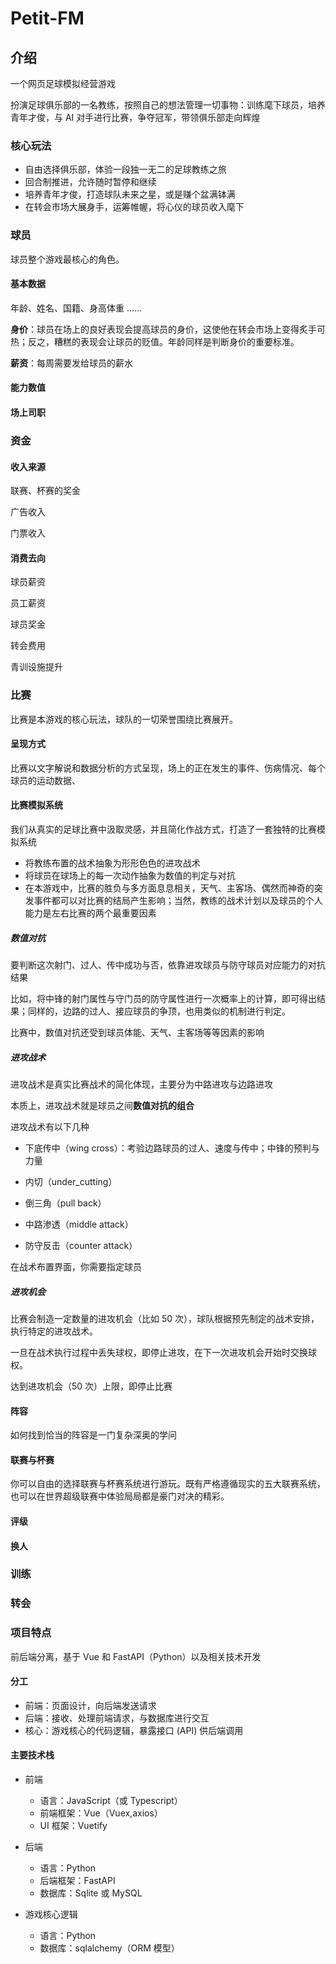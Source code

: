 # Petit-FM

## 介绍

一个网页足球模拟经营游戏

扮演足球俱乐部的一名教练，按照自己的想法管理一切事物：训练麾下球员，培养青年才俊，与 AI 对手进行比赛，争夺冠军，带领俱乐部走向辉煌

### 核心玩法

- 自由选择俱乐部，体验一段独一无二的足球教练之旅
- 回合制推进，允许随时暂停和继续
- 培养青年才俊，打造球队未来之星，或是赚个盆满钵满
- 在转会市场大展身手，运筹帷幄，将心仪的球员收入麾下

### 球员

球员整个游戏最核心的角色。

#### 基本数据

年龄、姓名、国籍、身高体重 ......

**身价**：球员在场上的良好表现会提高球员的身价，这使他在转会市场上变得炙手可热；反之，糟糕的表现会让球员的贬值。年龄同样是判断身价的重要标准。

**薪资**：每周需要发给球员的薪水

#### 能力数值

#### 场上司职

### 资金

#### 收入来源

联赛、杯赛的奖金

广告收入

门票收入

#### 消费去向

球员薪资

员工薪资

球员奖金

转会费用

青训设施提升

### 比赛

比赛是本游戏的核心玩法，球队的一切荣誉围绕比赛展开。

#### 呈现方式

比赛以文字解说和数据分析的方式呈现，场上的正在发生的事件、伤病情况、每个球员的运动数据、

#### 比赛模拟系统

我们从真实的足球比赛中汲取灵感，并且简化作战方式，打造了一套独特的比赛模拟系统

- 将教练布置的战术抽象为形形色色的进攻战术
- 将球员在球场上的每一次动作抽象为数值的判定与对抗
- 在本游戏中，比赛的胜负与多方面息息相关，天气、主客场、偶然而神奇的突发事件都可以对比赛的结局产生影响；当然，教练的战术计划以及球员的个人能力是左右比赛的两个最重要因素

##### 数值对抗

要判断这次射门、过人、传中成功与否，依靠进攻球员与防守球员对应能力的对抗结果

比如，将中锋的射门属性与守门员的防守属性进行一次概率上的计算，即可得出结果；同样的，边路的过人、接应球员的争顶，也用类似的机制进行判定。

比赛中，数值对抗还受到球员体能、天气、主客场等等因素的影响

##### 进攻战术

进攻战术是真实比赛战术的简化体现，主要分为中路进攻与边路进攻

本质上，进攻战术就是球员之间**数值对抗的组合**

进攻战术有以下几种

- 下底传中（wing cross）：考验边路球员的过人、速度与传中；中锋的预判与力量

- 内切（under_cutting）

- 倒三角（pull back）

- 中路渗透（middle attack）

- 防守反击（counter attack）

在战术布置界面，你需要指定球员

##### 进攻机会

比赛会制造一定数量的进攻机会（比如 50 次），球队根据预先制定的战术安排，执行特定的进攻战术。

一旦在战术执行过程中丢失球权，即停止进攻，在下一次进攻机会开始时交换球权。

达到进攻机会（50 次）上限，即停止比赛

#### 阵容

如何找到恰当的阵容是一门复杂深奥的学问

#### 联赛与杯赛

你可以自由的选择联赛与杯赛系统进行游玩。既有严格遵循现实的五大联赛系统，也可以在世界超级联赛中体验局局都是豪门对决的精彩。

#### 评级

#### 换人

### 训练

### 转会

### 项目特点

前后端分离，基于 Vue 和 FastAPI（Python）以及相关技术开发

#### 分工

- 前端：页面设计，向后端发送请求
- 后端：接收、处理前端请求，与数据库进行交互
- 核心：游戏核心的代码逻辑，暴露接口 (API) 供后端调用

#### 主要技术栈
- 前端
    - 语言：JavaScript（或 Typescript）
    - 前端框架：Vue（Vuex,axios）
    - UI 框架：Vuetify

- 后端
    - 语言：Python
    - 后端框架：FastAPI
    - 数据库：Sqlite 或 MySQL

- 游戏核心逻辑
    - 语言：Python
    - 数据库：sqlalchemy（ORM 模型）